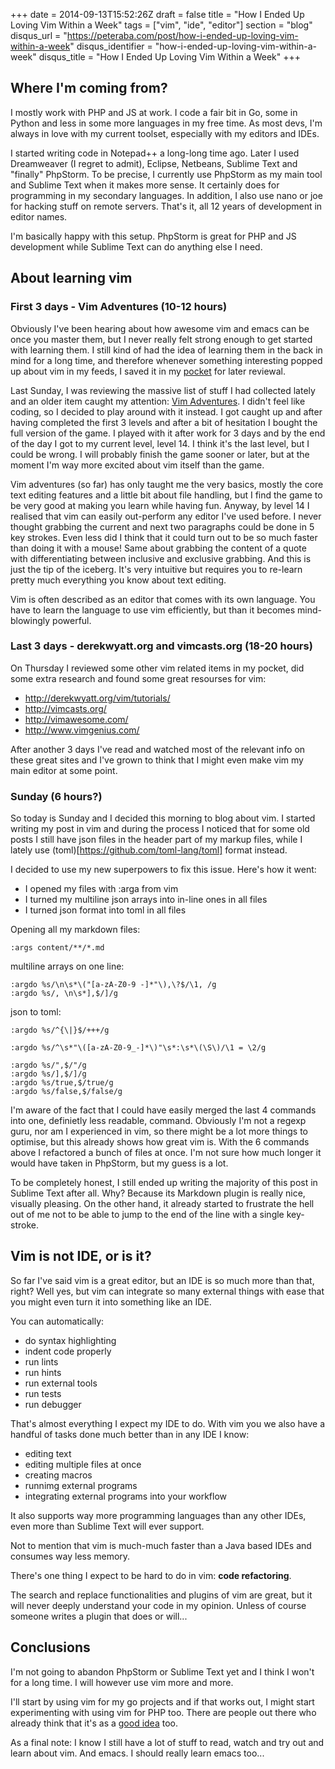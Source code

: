 +++
date = 2014-09-13T15:52:26Z
draft = false
title = "How I Ended Up Loving Vim Within a Week"
tags = ["vim", "ide", "editor"]
section = "blog"
disqus_url = "https://peteraba.com/post/how-i-ended-up-loving-vim-within-a-week"
disqus_identifier = "how-i-ended-up-loving-vim-within-a-week"
disqus_title = "How I Ended Up Loving Vim Within a Week"
+++

Where I'm coming from?
----------------------

I mostly work with PHP and JS at work. I code a fair bit in Go, some in Python and less in some more languages in my free time. As most devs, I'm always in love with my current toolset, especially with my editors and IDEs.

I started writing code in Notepad++ a long-long time ago. Later I used Dreamweaver (I regret to admit), Eclipse, Netbeans, Sublime Text and "finally" PhpStorm. To be precise, I currently use PhpStorm as my main tool and Sublime Text when it makes more sense. It certainly does for programming in my secondary languages. In addition, I also use nano or joe for hacking stuff on remote servers. That's it, all 12 years of development in editor names.

I'm basically happy with this setup. PhpStorm is great for PHP and JS development while Sublime Text can do anything else I need.

About learning vim
------------------

### First 3 days - Vim Adventures (10-12 hours) ###

Obviously I've been hearing about how awesome vim and emacs can be once you master them, but I never really felt strong enough to get started with learning them. I still kind of had the idea of learning them in the back in mind for a long time, and therefore whenever something interesting popped up about vim in my feeds, I  saved it in my [pocket](http://getpocket.com/) for later reviewal.

Last Sunday, I was reviewing the massive list of stuff I had collected lately and an older item caught my attention: [Vim Adventures](http://vim-adventures.com/). I didn't feel like coding, so I decided to play around with it instead. I got caught up and after having completed the first 3 levels and after a bit of hesitation I bought the full version of the game. I played with it after work for 3 days and by the end of the day I got to my current level, level 14. I think it's the last level, but I could be wrong. I will probably finish the game sooner or later, but at the moment I'm way more excited about vim itself than the game.

Vim adventures (so far) has only taught me the very basics, mostly the core text editing features and a little bit about file handling, but I find the game to be very good at making you learn while having fun. Anyway, by level 14 I realised that vim can easily out-perform any editor I've used before. I never thought grabbing the current and next two paragraphs could be done in 5 key strokes. Even less did I think that it could turn out to be so much faster than doing it with a mouse! Same about grabbing the content of a quote with differentiating between inclusive and exclusive grabbing. And this is just the tip of the iceberg. It's very intuitive but requires you to re-learn pretty much everything you know about text editing.

Vim is often described as an editor that comes with its own language. You have to learn the language to use vim efficiently, but than it becomes mind-blowingly powerful.

### Last 3 days - derekwyatt.org and vimcasts.org (18-20 hours) ###

On Thursday I reviewed some other vim related items in my pocket, did some extra research and found some great resourses for vim:

 - http://derekwyatt.org/vim/tutorials/
 - http://vimcasts.org/
 - http://vimawesome.com/
 - http://www.vimgenius.com/

After another 3 days I've read and watched most of the relevant info on these great sites and I've grown to think that I might even make vim my main editor at some point.

### Sunday (6 hours?) ###

So today is Sunday and I decided this morning to blog about vim. I started writing my post in vim and during the process I noticed that for some old posts I still have json files in the header part of my markup files, while I lately use (toml)[https://github.com/toml-lang/toml] format instead.

I decided to use my new superpowers to fix this issue. Here's how it went:

 - I opened my files with :arga from vim
 - I turned my multiline json arrays into in-line ones in all files
 - I turned json format into toml in all files

Opening all my markdown files:

    :args content/**/*.md

multiline arrays on one line:

    :argdo %s/\n\s*\("[a-zA-Z0-9 -]*"\),\?$/\1, /g
    :argdo %s/, \n\s*],$/]/g

json to toml:

    :argdo %s/^{\|}$/+++/g

    :argdo %s/^\s*"\([a-zA-Z0-9_-]*\)"\s*:\s*\(\S\)/\1 = \2/g

    :argdo %s/",$/"/g
    :argdo %s/],$/]/g
    :argdo %s/true,$/true/g
    :argdo %s/false,$/false/g

I'm aware of the fact that I could have easily merged the last 4 commands into one, definietly less readable, command. Obviously I'm not a regexp guru, nor am I experienced in vim, so there might be a lot more things to optimise, but this already shows how great vim is. With the 6 commands above I refactored a bunch of files at once. I'm not sure how much longer it would have taken in PhpStorm, but my guess is a lot.

To be completely honest, I still ended up writing the majority of this post in Sublime Text after all. Why? Because its Markdown plugin is really nice, visually pleasing. On the other hand, it already started to frustrate the hell out of me not to be able to jump to the end of the line with a single key-stroke.

Vim is not IDE, or is it?
-------------------------

So far I've said vim is a great editor, but an IDE is so much more than that, right? Well yes, but vim can integrate so many external things with ease that you might even turn it into something like an IDE.

You can automatically:

 - do syntax highlighting
 - indent code properly
 - run lints
 - run hints
 - run external tools 
 - run tests
 - run debugger

That's almost everything I expect my IDE to do. With vim you we also have a handful of tasks done much better than in any IDE I know:

 - editing text
 - editing multiple files at once
 - creating macros
 - runnimg external programs
 - integrating external programs into your workflow
 
It also supports way more programming languages than any other IDEs, even more than Sublime Text will ever support.
 
Not to mention that vim is much-much faster than a Java based IDEs and consumes way less memory.

There's one thing I expect to be hard to do in vim: **code refactoring**. 

The search and replace functionalities and plugins of vim are great, but it will never deeply understand your code in my opinion. Unless of course someone writes a plugin that does or will...

Conclusions
-----------

I'm not going to abandon PhpStorm or Sublime Text yet and I think I won't for a long time. I will however use vim more and more. 

I'll start by using vim for my go projects and if that works out, I might start experimenting with using vim for PHP too. There are people out there who already think that it's as a [good idea](http://joncairns.com/2012/05/using-vim-as-a-php-ide/) too.

As a final note: I know I still have a lot of stuff to read, watch and try out and learn about vim. And emacs. I should really learn emacs too...